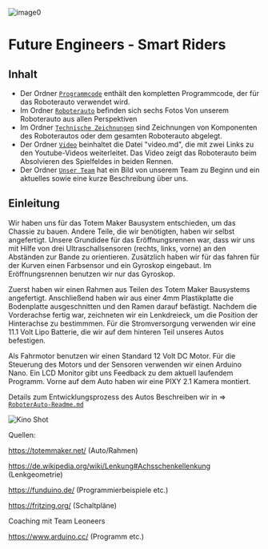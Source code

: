 ![image0](https://github.com/biswro2023/smartiecar/assets/131177565/5d9d468e-8dde-4f72-8bcc-868d23993b3d)


Future Engineers - Smart Riders 
====

## Inhalt

* Der Ordner [`Programmcode`](https://github.com/biswro2023/smartiecar/tree/master/Programmcode) enthält den kompletten Programmcode, der für das Roboterauto verwendet wird.
* Im Ordner [`Roboterauto`](https://github.com/biswro2023/smartiecar/tree/master/Roboterauto) befinden sich sechs Fotos Von unserem Roboterauto aus allen Perspektiven
* Im Ordner [`Technische Zeichnungen`](https://github.com/biswro2023/smartiecar/tree/master/Technische%20Zeichnungen) sind Zeichnungen von Komponenten des Roboterautos oder dem gesamten Roboterauto abgelegt.
* Der Ordner [`Video`](https://github.com/biswro2023/smartiecar/blob/master/Video/video.md) beinhaltet die Datei "video.md", die mit zwei Links zu den Youtube-Videos weiterleitet. Das Video zeigt das Roboterauto beim Absolvieren des Spielfeldes in beiden Rennen.
* Der Ordner [`Unser Team`](https://github.com/biswro2023/smartiecar/tree/master/Unser%20Team) hat ein Bild von unserem Team zu Beginn und ein aktuelles sowie eine kurze Beschreibung über uns.

## Einleitung


Wir haben  uns für das Totem Maker Bausystem entschieden, um das Chassie zu bauen. Andere Teile, die wir benötigten, haben wir selbst angefertigt.
Unsere Grundidee für das Eröffnungsrennen war, dass wir uns mit Hilfe von drei Ultraschallsensoren (rechts, links, vorne) an den Abständen zur Bande zu orientieren.
Zusätzlich haben wir für das fahren für der Kurven einen Farbsensor und ein Gyroskop eingebaut. Im Eröffnungsrennen benutzen wir nur das Gyroskop.

Zuerst haben wir einen Rahmen aus Teilen des Totem Maker Bausystems angefertigt. Anschließend haben wir aus einer 4mm Plastikplatte die Bodenplatte ausgeschnitten und den Ramen darauf befästigt.
Nachdem die Vorderachse fertig war, zeichneten wir ein Lenkdreieck, um die Position der Hinterachse zu bestimmmen. 
Für die Stromversorgung verwenden wir eine 11.1 Volt Lipo Batterie, die wir auf dem hinteren Teil unseres Autos befestigen.

Als Fahrmotor benutzen wir einen Standard 12 Volt DC Motor.
Für die Steuerung des Motors und der Sensoren verwenden wir einen Arduino Nano. 
Ein LCD Monitor gibt uns Feedback zu dem aktuell laufendem Programm. 
Vorne auf dem Auto haben wir eine PIXY 2.1 Kamera montiert.
  
Details zum Entwicklungsprozess des Autos Beschreiben wir in => [`RoboterAuto-Readme.md`](https://github.com/biswro2023/smartiecar/blob/master/Roboterauto/README.md)


![Kino Shot](https://github.com/biswro2023/smartiecar/assets/131591590/ce92f81d-79a8-4eff-bb73-5efd8d601d7f)


Quellen:

https://totemmaker.net/  (Auto/Rahmen)

https://de.wikipedia.org/wiki/Lenkung#Achsschenkellenkung    (Lenkgeometrie)

https://funduino.de/  (Programmierbeispiele etc.)

https://fritzing.org/   (Schaltpläne)

Coaching mit Team Leoneers 

https://www.arduino.cc/    (Programm etc.)
